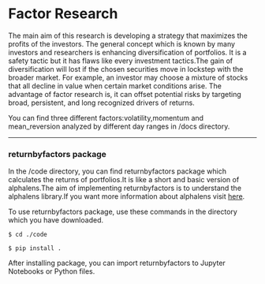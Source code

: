 # Factor Research

The main aim of this research is developing a strategy that maximizes the profits of the investors. The general concept which is known by many investors and researchers is enhancing diversification of portfolios. It is a safety tactic but it has flaws like every  investment tactics.The gain of diversification will lost if the chosen securities move in lockstep with the broader market. For example, an investor may choose a mixture of stocks that all decline in value when certain market conditions arise. The advantage of factor research is, it can offset potential risks by targeting broad, persistent, and long recognized drivers of returns. 

You can find three different factors:volatility,momentum and mean_reversion analyzed by different day ranges in /docs directory.

---

### returnbyfactors package

In the /code directory, you can find returnbyfactors package which calculates the returns of portfolios.It is like a short and basic version of alphalens.The aim of implementing returnbyfactors is to understand the alphalens library.If you want more information about alphalens visit [here](https://github.com/quantopian/alphalens).

To use returnbyfactors package, use these commands in the directory which you have downloaded.

~~~
$ cd ./code

$ pip install .
~~~

After installing package, you can import returnbyfactors to Jupyter Notebooks or Python files.




